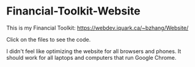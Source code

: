 # Financial-Toolkit-Website
 This is my Financial Toolkit: https://webdev.iquark.ca/~bzhang/Website/

Click on the files to see the code.

I didn't feel like optimizing the website for all browsers and phones. It should work for all laptops and computers that run Google Chrome.
